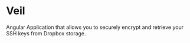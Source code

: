 Veil
====

Angular Application that allows you to securely encrypt and retrieve your SSH keys from Dropbox storage. 
